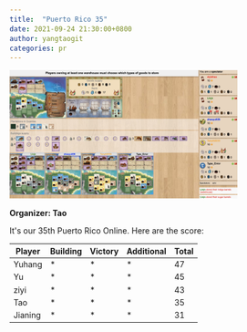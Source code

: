 ```yaml
---
title:  "Puerto Rico 35"
date: 2021-09-24 21:30:00+0800
author: yangtaogit
categories: pr
---
```


<a href="/images/pr_20210924.jpg">
<img src="/images/pr_20210924.jpg" width="400"/>
</a>

**Organizer: Tao**  

It's our 35th Puerto Rico Online. Here are the score: 

| Player    | Building | Victory | Additional | Total |
| ------    | -------- | ------- | ---------- | ----- |
| Yuhang    | *        | *       | *          | 47    |
| Yu        | *        | *       | *          | 45    |
| ziyi      | *        | *       | *          | 43    |
| Tao       | *        | *       | *          | 35    |
| Jianing   | *        | *       | *          | 31    |
